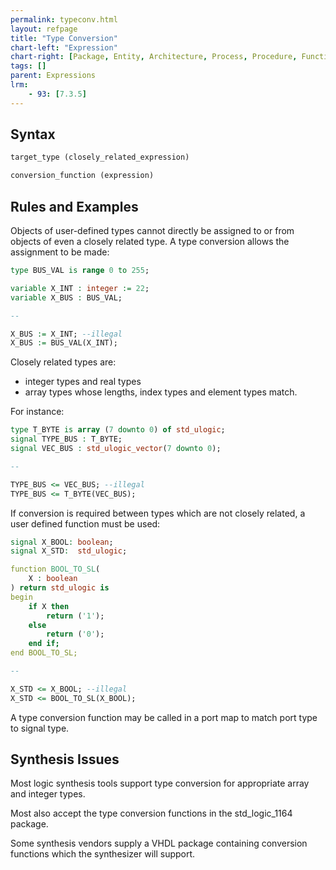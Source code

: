 ```yaml
---
permalink: typeconv.html
layout: refpage
title: "Type Conversion"
chart-left: "Expression"
chart-right: [Package, Entity, Architecture, Process, Procedure, Function]
tags: []
parent: Expressions
lrm:
    - 93: [7.3.5]
---
```


## Syntax

<!-- include the vhdl tag to highlight as vhdl -->
```vhdl
target_type (closely_related_expression)
```

```vhdl
conversion_function (expression)
```

## Rules and Examples

Objects of user-defined types cannot directly be assigned to or from objects of even a closely related type. A type conversion allows the assignment to be made:
```vhdl
type BUS_VAL is range 0 to 255;

variable X_INT : integer := 22;
variable X_BUS : BUS_VAL;

--

X_BUS := X_INT; --illegal
X_BUS := BUS_VAL(X_INT);
```

Closely related types are:
- integer types and real types
- array types whose lengths, index types and element types match.

For instance:
```vhdl
type T_BYTE is array (7 downto 0) of std_ulogic;
signal TYPE_BUS : T_BYTE;
signal VEC_BUS : std_ulogic_vector(7 downto 0);

--

TYPE_BUS <= VEC_BUS; --illegal
TYPE_BUS <= T_BYTE(VEC_BUS);
```

If conversion is required between types which are not closely related, a user defined function must be used:
```vhdl
signal X_BOOL: boolean;
signal X_STD:  std_ulogic;

function BOOL_TO_SL(
    X : boolean
) return std_ulogic is
begin
    if X then
        return ('1');
    else
        return ('0');
    end if;
end BOOL_TO_SL;

--

X_STD <= X_BOOL; --illegal
X_STD <= BOOL_TO_SL(X_BOOL);
```

A type conversion function may be called in a port map to match port type to signal type.

## Synthesis Issues

Most logic synthesis tools support type conversion for appropriate array and integer types.

Most also accept the type conversion functions in the std_logic_1164 package.

Some synthesis vendors supply a VHDL package containing conversion functions which the synthesizer will support.
